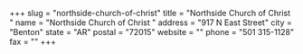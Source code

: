 +++
slug = "northside-church-of-christ"
title = "Northside Church of Christ "
name = "Northside Church of Christ "
address = "917 N East Street"
city = "Benton"
state = "AR"
postal = "72015"
website = ""
phone = "501 315-1128"
fax = ""
+++
